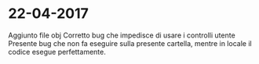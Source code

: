 # 22-04-2017
Aggiunto file obj
Corretto bug che impedisce di usare i controlli utente
Presente bug che non fa eseguire sulla presente cartella, mentre in locale il codice esegue perfettamente.